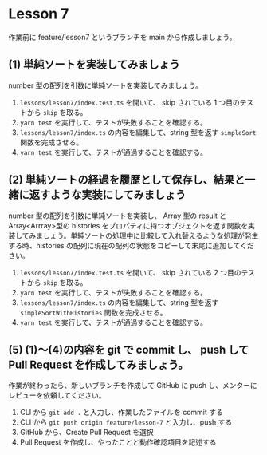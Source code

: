 # Lesson 7

作業前に feature/lesson7 というブランチを main から作成しましょう。

## (1) 単純ソートを実装してみましょう

number 型の配列を引数に単純ソートを実装してみましょう。

1. `lessons/lesson7/index.test.ts` を開いて、 skip されている 1 つ目のテストから `skip` を取る。
1. `yarn test` を実行して、テストが失敗することを確認する。
1. `lessons/lesson7/index.ts` の内容を編集して、string 型を返す `simpleSort` 関数を完成させる。
1. `yarn test` を実行して、テストが通過することを確認する。

## (2) 単純ソートの経過を履歴として保存し、結果と一緒に返すような実装にしてみましょう

number 型の配列を引数に単純ソートを実装し、 Array<number> 型の result と Array<Arrray<number>>型の histories をプロパティに持つオブジェクトを返す関数を実装してみましょう。単純ソートの処理中に比較して入れ替えるような処理が発生する時、histories の配列に現在の配列の状態をコピーして末尾に追加してください。

1. `lessons/lesson7/index.test.ts` を開いて、 skip されている 2 つ目のテストから `skip` を取る。
1. `yarn test` を実行して、テストが失敗することを確認する。
1. `lessons/lesson7/index.ts` の内容を編集して、string 型を返す `simpleSortWithHistories` 関数を完成させる。
1. `yarn test` を実行して、テストが通過することを確認する。

## (5) (1)〜(4)の内容を git で commit し、 push して Pull Request を作成してみましょう。

作業が終わったら、新しいブランチを作成して GitHub に push し、メンターにレビューを依頼してください。

1. CLI から `git add .` と入力し、作業したファイルを commit する
1. CLI から `git push origin feature/lesson-7` と入力し、push する
1. GitHub から、Create Pull Request を選択
1. Pull Request を作成し、やったことと動作確認項目を記述する
